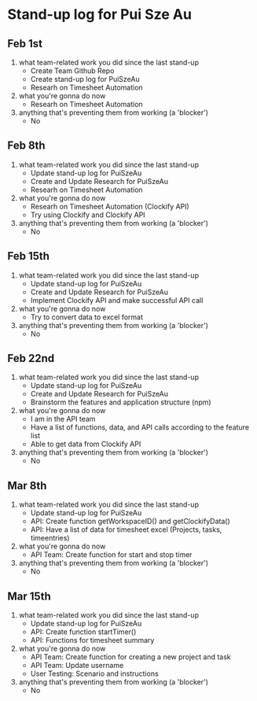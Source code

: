 # Stand-up log for Pui Sze Au

## Feb 1st
1. what team-related work you did since the last stand-up
    - Create Team Github Repo
    - Create stand-up log for PuiSzeAu
    - Researh on Timesheet Automation
2. what you're gonna do now
    - Researh on Timesheet Automation
3. anything that's preventing them from working (a 'blocker')
    - No

## Feb 8th
1. what team-related work you did since the last stand-up
    - Update stand-up log for PuiSzeAu
    - Create and Update Research for PuiSzeAu
    - Researh on Timesheet Automation
2. what you're gonna do now
    - Researh on Timesheet Automation (Clockify API)
    - Try using Clockify and Clockify API
3. anything that's preventing them from working (a 'blocker')
    - No

## Feb 15th
1. what team-related work you did since the last stand-up
    - Update stand-up log for PuiSzeAu
    - Create and Update Research for PuiSzeAu
    - Implement Clockify API and make successful API call
2. what you're gonna do now
    - Try to convert data to excel format
3. anything that's preventing them from working (a 'blocker')
    - No

## Feb 22nd
1. what team-related work you did since the last stand-up
    - Update stand-up log for PuiSzeAu
    - Create and Update Research for PuiSzeAu
    - Brainstorm the features and application structure (npm)
2. what you're gonna do now
    - I am in the API team
    - Have a list of functions, data, and API calls according to the feature list
    - Able to get data from Clockify API
3. anything that's preventing them from working (a 'blocker')
    - No

## Mar 8th
1. what team-related work you did since the last stand-up
    - Update stand-up log for PuiSzeAu
    - API: Create function getWorkspaceID() and getClockifyData()
    - API: Have a list of data for timesheet excel (Projects, tasks, timeentries)
2. what you're gonna do now
    - API Team: Create function for start and stop timer
3. anything that's preventing them from working (a 'blocker')
    - No

## Mar 15th
1. what team-related work you did since the last stand-up
    - Update stand-up log for PuiSzeAu
    - API: Create function startTimer()
    - API: Functions for timesheet summary
2. what you're gonna do now
    - API Team: Create function for creating a new project and task
    - API Team: Update username
    - User Testing: Scenario and instructions
3. anything that's preventing them from working (a 'blocker')
    - No